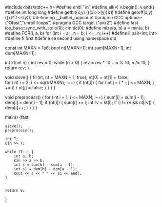 #include<bits/stdc++.h>
#define endl "\n"
#define all(v) v.begin(), v.end()
#define int long long
#define getbit(x,y) (((x)>>(y))&1)
#define getoff(x,y) ((x)^(1<<(y)))
#define bp __builtin_popcount
#pragma GCC optimize ("Ofast","unroll-loops")
#pragma GCC target ("avx2")
#define fast ios_base::sync_with_stdio(0); cin.tie(0);
#define mize(a, b) a = min(a, b)
#define FOR(i, a, b) for (int i = a, _n = b; i <= _n; i++)
#define ii pair<int, int>
#define fi first
#define se second
using namespace std;

const int MAXN = 1e6;
bool nt[MAXN+1];
int sum[MAXN+1];
int dem[MAXN+1];

int kt(int n) {
    int rev = 0;
    while (n > 0) {
        rev = rev * 10 + n % 10;
        n /= 10;
    }
    return rev;
}

void sieve() {
    fill(nt, nt + MAXN + 1, true);
    nt[0] = nt[1] = false;  
    for (int i = 2; i <= sqrt(MAXN); i++) {
        if (nt[i]) {
            for (int j = i * i; j <= MAXN; j += i) {
                nt[j] = false;
            }
        }
    }
}

void preprocess() {
    for (int i = 1; i <= MAXN; i++) {
        sum[i] = sum[i - 1];
        dem[i] = dem[i - 1];
        if (nt[i]) {
            sum[i] += i;
            int rv = kt(i);
            if (i != rv && nt[rv]) {
                dem[i]++;
            }
        }
    }
}

 main() {fast

    sieve();     
    preprocess(); 

    int T;
    cin >> T;

    while (T--) {
        int a, b;
        cin >> a >> b;
        int s = sum[b] - sum[a - 1];
        int s1 = dem[b] - dem[a - 1];
        cout << s << " " << s1 << endl;
    }


    return 0;
}
    
